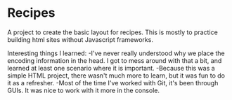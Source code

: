 # Recipes
A project to create the basic layout for recipes. This is mostly to practice building html sites without Javascript frameworks. 

Interesting things I learned:
-I've never really understood why we place the encoding information in the head. I got to mess around with that a bit, and learned at least one scenario where it is important.
-Because this was a simple HTML project, there wasn't much more to learn, but it was fun to do it as a refresher. 
-Most of the time I've worked with Git, it's been through GUIs. It was nice to work with it more in the console. 